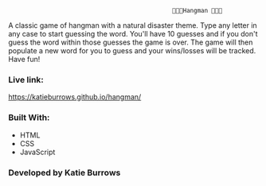                                                   🔡🔡🔡Hangman 🔡🔡🔡 
A classic game of hangman with a natural disaster theme.  Type any letter in any case to start guessing the word.  You'll have 10 guesses and if you don't guess the word within those guesses the game is over.  The game will then populate a new word for you to guess and your wins/losses will be tracked.  Have fun!


### Live link:
https://katieburrows.github.io/hangman/

### Built With:
* HTML
* CSS
* JavaScript

### Developed by Katie Burrows




